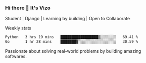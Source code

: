 ### Hi there 👋 It's Vizo

Student | Django | Learning by building | Open to Collaborate

Weekly stats
<!--START_SECTION:waka-->

```txt
Python   3 hrs 19 mins   █████████████████▒░░░░░░░   69.41 %
Go       1 hr 28 mins    ███████▓░░░░░░░░░░░░░░░░░   30.59 %
```

<!--END_SECTION:waka-->


Passionate about solving real-world problems by building amazing softwares.
